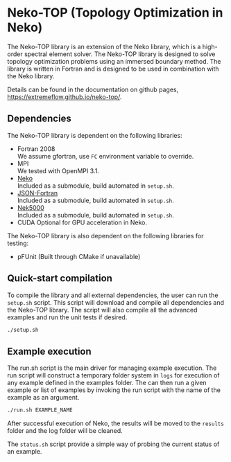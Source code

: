 # Neko-TOP (Topology Optimization in Neko)

The Neko-TOP library is an extension of the Neko library, which is a high-order
spectral element solver. The Neko-TOP library is designed to solve topology
optimization problems using an immersed boundary method. The library is written
in Fortran and is designed to be used in combination with the Neko library.

Details can be found in the documentation on github pages,
https://extremeflow.github.io/neko-top/.

## Dependencies

The Neko-TOP library is dependent on the following libraries:

- Fortran 2008  
    We assume gfortran, use `FC` environment variable to override.
- MPI  
    We tested with OpenMPI 3.1.
- [Neko](https://github.com/ExtremeFlow/Neko)  
    Included as a submodule, build automated in `setup.sh`.
- [JSON-Fortran](https://github.com/jacobwilliams/json-fortran)  
    Included as a submodule, build automated in `setup.sh`.
- [Nek5000](https://github.com/Nek5000/Nek5000)  
    Included as a submodule, build automated in `setup.sh`.
- CUDA
    Optional for GPU acceleration in Neko.

The Neko-TOP library is also dependent on the following libraries for testing:

- pFUnit         (Built through CMake if unavailable)

## Quick-start compilation

To compile the library and all external dependencies, the user can run the
`setup.sh` script. This script will download and compile all dependencies and
the Neko-TOP library. The script will also compile all the advanced examples and
run the unit tests if desired.

```sh
./setup.sh
```

## Example execution

The run.sh script is the main driver for managing example execution. The run
script will construct a temporary folder system in `logs` for execution of any
example defined in the examples folder. The can then run a given example or list
of examples by invoking the run script with the name of the example as an
argument.

``` sh
./run.sh EXAMPLE_NAME
```

After successful execution of Neko, the results will be moved to the `results`
folder and the log folder will be cleaned.

The `status.sh` script provide a simple way of probing the current status of an
example.
